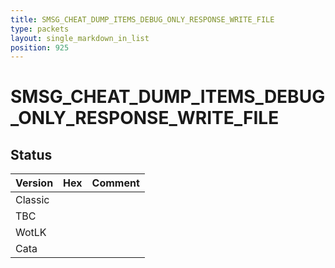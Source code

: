 ```yaml
---
title: SMSG_CHEAT_DUMP_ITEMS_DEBUG_ONLY_RESPONSE_WRITE_FILE
type: packets
layout: single_markdown_in_list
position: 925
---
```


# SMSG_CHEAT_DUMP_ITEMS_DEBUG_ONLY_RESPONSE_WRITE_FILE

## Status

Version | Hex | Comment
---------- | ---------- | ---------- 
Classic |  |  
TBC |  |  
WotLK |  |  
Cata |  |  
